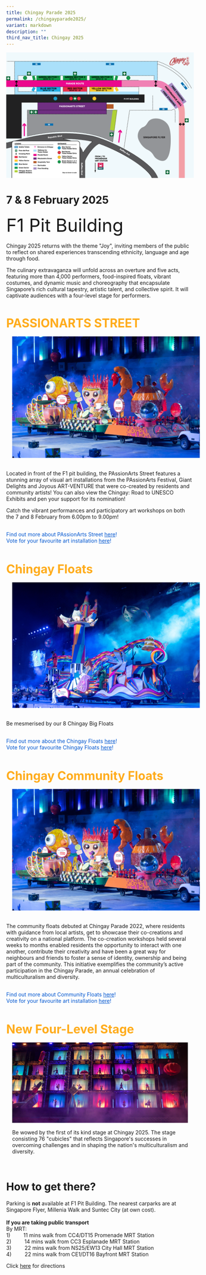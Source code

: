 ```yaml
---
title: Chingay Parade 2025
permalink: /chingayparade2025/
variant: markdown
description: ""
third_nav_title: Chingay 2025
---
```

<div> <img src="/images/Onsite_Map.png"></div>

# 7 &amp; 8 February 2025
<div style="line-height:4rem;font-size:3rem; font-color: #b242a2">F1 Pit Building<br></div>
 

Chingay 2025 returns with the theme "Joy", inviting members of the public to reflect on shared experiences transcending ethnicity, language and age through food. <br>

The culinary extravaganza will unfold across an overture and five acts, featuring more than 4,000 performers, food-inspired floats, vibrant costumes, and dynamic music and choreography that encapsulate Singapore’s rich cultural tapestry, artistic talent, and collective spirit. It will captivate audiences with a four-level stage for performers. 


<div style="padding-top:2rem">
<span style="color: #FFAC1C; font-weight: bold;; font-size:2rem">PASSIONARTS STREET </span>

 <div><img src="/images/Chingay2025/ComFloat.jpg" style="padding: 1rem;"></div>

<div><p>Located in front of the F1 pit building, the PAssionArts Street features a stunning array of visual art installations from the PAssionArts Festival, Giant Delights and Joyous ART-VENTURE that were co-created by residents and community artists! You can also view the Chingay: Road to UNESCO Exhibits and pen your support for its nomination!
	
Catch the vibrant performances and participatory art workshops on both the 7 and 8 February from 6.00pm to 9.00pm! 
</p></div>

<div style="padding-top: 1rem; padding-bottom: 1rem;">
<span style="color: #0056d0">Find out more about PAssionArts Street  <a style="color: #0056d0;" target="_blank" href="/pastreet2025/">here</a>!</span>
<br>
<span style="color: #0056d0">Vote for your favourite art installation  <a style="color: #0056d0;" target="_blank" href="/vote-pastreet25/">here</a>!</span>
</div>
	
	
<div style="padding-top:2rem">
<span style="color: #FFAC1C; font-weight: bold;; font-size:2rem">Chingay Floats </span>

 <div><img src="/images/Chingay2025/BigFloats/chingay2025harmonycircle.jpg" style="padding: 1rem;"></div>
	


<p>Be mesmerised by our 8 Chingay Big Floats
</p></div>


<div style="padding-top: 1rem; padding-bottom: 1rem;">
<span style="color: #0056d0">Find out more about the Chingay Floats  <a style="color: #0056d0;" target="_blank" href="https://www.chingay.gov.sg/chingay-floats/">here</a>!</span>
<br>
<span style="color: #0056d0">Vote for your favourite Chingay Floats  <a style="color: #0056d0;" target="_blank" href="https://www.chingay.gov.sg/vote-cgfloat25/">here</a>!</span>
</div>
	
	
<div style="padding-top:2rem">
<span style="color: #FFAC1C; font-weight: bold;; font-size:2rem">Chingay Community Floats</span>

 <div><img src="/images/Chingay2025/ComFloat.jpg" style="padding: 1rem;"></div>

<p>The community floats debuted at Chingay Parade 2022, where residents with guidance from local artists, get to showcase their co-creations and creativity on a national platform.  The co-creation workshops held several weeks to months enabled residents the opportunity to interact with one another, contribute their creativity and have been a great way for neighbours and friends to foster a sense of identity, ownership and being part of the community.  This initiative exemplifies the community’s active participation in the Chingay Parade, an annual celebration of multiculturalism and diversity.</p></div>

<div style="padding-top: 1rem; padding-bottom: 1rem;">
<span style="color: #0056d0">Find out more about Community Floats  <a style="color: #0056d0;" target="_blank" href="https://www.chingay.gov.sg/community-floats/">here</a>!</span>
<br>
<span style="color: #0056d0">Vote for your favourite art installation  <a style="color: #0056d0;" target="_blank" href="https://www.chingay.gov.sg/vote-commfloat25/">here</a>!</span>
</div>
	
<div style="padding-top:2rem">
<span style="color: #FFAC1C; font-weight: bold;; font-size:2rem">New Four-Level Stage</span>

<div style="overflow:hidden; padding:1rem;">

<div> <img src="/images/Stage_Photo.png"></div>
	
<p> Be wowed by the first of its kind stage at Chingay 2025. The stage consisting 76 "cubicles" that reflects Singapore's successes in overcoming challenges and in shaping the nation's multiculturalism and diversity. <br></p></div></div>
	
# **How to get there?**
	
<div> <p>Parking is <b>not</b> available at F1 Pit Building. The nearest carparks are at Singapore Flyer, Millenia Walk and Suntec City (at own cost).<br><br>
<b>If you are taking public transport</b><br>
By MRT:<br>
1)&nbsp; &nbsp; &nbsp; &nbsp; &nbsp;11 mins walk from CC4/DT15 Promenade MRT Station<br>
2)&nbsp; &nbsp; &nbsp; &nbsp; &nbsp;14 mins walk from CC3 Esplanade MRT Station<br>
3)&nbsp; &nbsp; &nbsp; &nbsp; &nbsp;22 mins walk from NS25/EW13 City Hall MRT Station<br>
4)&nbsp; &nbsp; &nbsp; &nbsp; &nbsp;22 mins walk from CE1/DT16 Bayfront MRT Station <br>

Click <a target="Click here to find out more" href="/advisory-2025/">here</a> for directions
	<br><br></p></div></div>